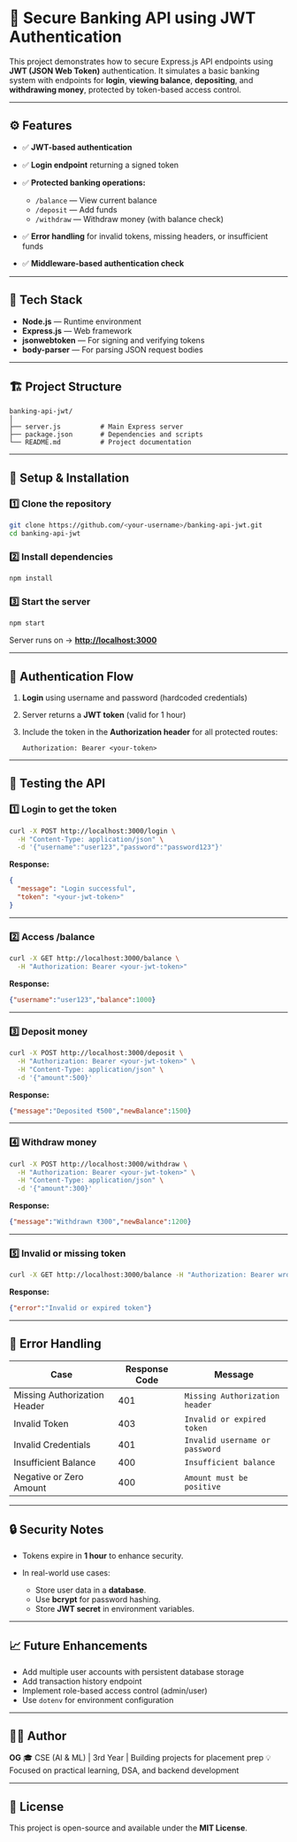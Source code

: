 
# 🏦 Secure Banking API using JWT Authentication

This project demonstrates how to secure Express.js API endpoints using **JWT (JSON Web Token)** authentication.
It simulates a basic banking system with endpoints for **login**, **viewing balance**, **depositing**, and **withdrawing money**, protected by token-based access control.

---



## ⚙️ **Features**

* ✅ **JWT-based authentication**
* ✅ **Login endpoint** returning a signed token
* ✅ **Protected banking operations:**

  * `/balance` — View current balance
  * `/deposit` — Add funds
  * `/withdraw` — Withdraw money (with balance check)
* ✅ **Error handling** for invalid tokens, missing headers, or insufficient funds
* ✅ **Middleware-based authentication check**

---

## 🧠 **Tech Stack**

* **Node.js** — Runtime environment
* **Express.js** — Web framework
* **jsonwebtoken** — For signing and verifying tokens
* **body-parser** — For parsing JSON request bodies

---

## 🏗️ **Project Structure**

```
banking-api-jwt/
│
├── server.js          # Main Express server
├── package.json       # Dependencies and scripts
└── README.md          # Project documentation
```

---

## 🚀 **Setup & Installation**

### 1️⃣ Clone the repository

```bash
git clone https://github.com/<your-username>/banking-api-jwt.git
cd banking-api-jwt
```

### 2️⃣ Install dependencies

```bash
npm install
```

### 3️⃣ Start the server

```bash
npm start
```

Server runs on → **[http://localhost:3000](http://localhost:3000)**

---

## 🔐 **Authentication Flow**

1. **Login** using username and password (hardcoded credentials)
2. Server returns a **JWT token** (valid for 1 hour)
3. Include the token in the **Authorization header** for all protected routes:

   ```
   Authorization: Bearer <your-token>
   ```

---

## 🧪 **Testing the API**

### **1️⃣ Login to get the token**

```bash
curl -X POST http://localhost:3000/login \
  -H "Content-Type: application/json" \
  -d '{"username":"user123","password":"password123"}'
```

**Response:**

```json
{
  "message": "Login successful",
  "token": "<your-jwt-token>"
}
```

---

### **2️⃣ Access /balance**

```bash
curl -X GET http://localhost:3000/balance \
  -H "Authorization: Bearer <your-jwt-token>"
```

**Response:**

```json
{"username":"user123","balance":1000}
```

---

### **3️⃣ Deposit money**

```bash
curl -X POST http://localhost:3000/deposit \
  -H "Authorization: Bearer <your-jwt-token>" \
  -H "Content-Type: application/json" \
  -d '{"amount":500}'
```

**Response:**

```json
{"message":"Deposited ₹500","newBalance":1500}
```

---

### **4️⃣ Withdraw money**

```bash
curl -X POST http://localhost:3000/withdraw \
  -H "Authorization: Bearer <your-jwt-token>" \
  -H "Content-Type: application/json" \
  -d '{"amount":300}'
```

**Response:**

```json
{"message":"Withdrawn ₹300","newBalance":1200}
```

---

### **5️⃣ Invalid or missing token**

```bash
curl -X GET http://localhost:3000/balance -H "Authorization: Bearer wrongtoken"
```

**Response:**

```json
{"error":"Invalid or expired token"}
```

---

## 🧱 **Error Handling**

| Case                         | Response Code | Message                        |
| ---------------------------- | ------------- | ------------------------------ |
| Missing Authorization Header | 401           | `Missing Authorization header` |
| Invalid Token                | 403           | `Invalid or expired token`     |
| Invalid Credentials          | 401           | `Invalid username or password` |
| Insufficient Balance         | 400           | `Insufficient balance`         |
| Negative or Zero Amount      | 400           | `Amount must be positive`      |

---

## 🔒 **Security Notes**

* Tokens expire in **1 hour** to enhance security.
* In real-world use cases:

  * Store user data in a **database**.
  * Use **bcrypt** for password hashing.
  * Store **JWT secret** in environment variables.

---

## 📈 **Future Enhancements**

* Add multiple user accounts with persistent database storage
* Add transaction history endpoint
* Implement role-based access control (admin/user)
* Use `dotenv` for environment configuration

---

## 👨‍💻 **Author**

**OG**
🎓 CSE (AI & ML) | 3rd Year | Building projects for placement prep
💡 Focused on practical learning, DSA, and backend development

---

## 🪪 **License**

This project is open-source and available under the **MIT License**.
